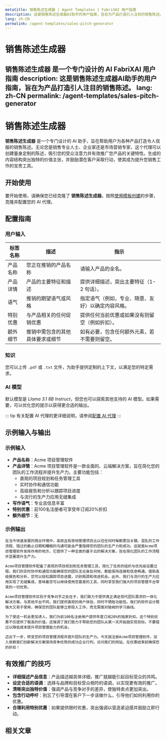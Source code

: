 ```yaml
---
metatitle: 销售陈述生成器 | Agent Templates | FabriXAI 用户指南
description: 这是销售陈述生成器AI助手的用户指南，旨在为产品打造引人注目的销售陈述。
lang: zh-CN
permalink: /agent-templates/sales-pitch-generator
---
```


# 销售陈述生成器

**销售陈述生成器** 是一个专门设计的 AI FabriXAI 用户指南
description: 这是销售陈述生成器AI助手的用户指南，旨在为产品打造引人注目的销售陈述。
lang: zh-CN
permalink: /agent-templates/sales-pitch-generator
---

# 销售陈述生成器

**销售陈述生成器** 是一个专门设计的 AI 助手，旨在帮助用户为各种产品打造令人信服的销售陈述。无论您是销售专业人士、企业家还是市场营销专家，这个代理可以创建量身定制的陈述，吸引您的受众注意力并有效推广您产品的关键特性。生成的内容结构突出独特的价值主张，并鼓励潜在客户采取行动，使其成为提升您销售工作的宝贵工具。

## 开始使用

要开始使用，请确保您已经克隆了 **销售陈述生成器**。按照[使用模板创建](/en-us/create-from-templates/)的步骤，克隆并配置您的 AI 代理。

## 配置指南

### 用户输入

| 标签名称            | 描述                                               | 指示                           |
| ------------------- | -------------------------------------------------- | ------------------------------ |
| 产品名称            | 您正在推销的产品名称                                | 请输入产品的全名。                |
| 产品详情            | 产品的主要特征和描述                                | 提供详细描述，突出主要特征（1-2 句话）。 |
| 语气                | 推销的期望语气或风格                                | 指定语气（例如，专业、随意、友好）以确定内容风格。 |
| 特别优惠            | 与产品相关的任何促销优惠                            | 提供任何当前优惠或如果没有则留空（例如折扣）。 |
| 额外细节            | 推销中需包含的其他具体要求或细节                      | 如有必要，包含任何额外元素，若不需要则留空。 |

### 知识

您可以上传 `.pdf` 或 `.txt` 文件，为助手提供定制的上下文，以满足您的特定需求。

### AI 模型

默认模型是 *Llama 3.1 8B Instruct*，但您也可以探索其他支持的 AI 模型。如果需要，可以优化您的提示以获得更合适的输出。

::: tip
有关配置 AI 代理的更详细说明，请参阅[配置 AI 代理](/en-us/configuer-ai-agent/)
:::

## 示例输入与输出

### 示例输入

- **产品名称**：Acme 项目管理软件
- **产品详情**：Acme 项目管理软件是一款全面的、云端解决方案，旨在简化您的团队的工作流程并提升生产力。主要功能包括：
  - 直观的项目规划和任务管理工具
  - 实时协作和通信功能
  - 高级报告和分析以跟踪项目进度
  - 与流行的生产力应用无缝集成
- **写作语气**：专业且信息丰富
- **特别优惠**：前100名注册者可享受年订阅20%折扣
- **额外细节**：无

### 示例输出

```
在当今快速发展的商业环境中，高效且有效地管理项目比以往任何时候都更加关键。混乱的工作流程、错过的截止日期和糟糕的沟通可能会严重阻碍您的团队的生产力和成功。这就是Acme项目管理软件发挥作用的地方，它提供了一种全面的基于云的解决方案，旨在简化团队的工作流程并显著提升生产力。

Acme项目管理软件配备了直观的项目规划和任务管理工具，简化了任务的组织与优先级设置过程。我们的实时协作和通信功能确保您的团队无论身处何地，都能保持连接和信息畅通。借助高级报告和分析，您可以轻松跟踪项目进展，识别瓶颈和改进机会。此外，我们与流行的生产力应用实现了无缝集成，意味着您可以继续使用您喜爱的工具，同时享受我们强大的项目管理平台带来的一切优势。

Acme项目管理软件区别于竞争对手之处在于，我们致力于提供真正满足现代团队需求的一体化解决方案。与其他平台不同，我们提供直观的用户体验，同时不牺牲功能性。我们的软件设计既强大又易于使用，确保您的团队能够立即投入工作，而无需面对陡峭的学习曲线。

为了使这一机会更加诱人，我们为前100名注册用户提供年度订阅20%的独家折扣。这个特别优惠不仅提供了极高的价值，还强调了我们致力于帮助您的团队从第一天开始就实现目标。不要错过以降低成本提升项目管理能力的机会。

迈出下一步，转变您的项目管理流程并提升团队的生产力。今天就注册Acme项目管理软件，加入依赖我们创新解决方案保持竞争优势的成功企业行列。访问我们的网站，在优惠结束前确保您的折扣！
```

## 有效推广的技巧

- **详细描述产品信息**：产品描述越具体详细，推广就越能引起目标受众的共鸣。
- **设定合适的语调**：选择与品牌和目标受众相符的语调，以实现更有效的推广。
- **清晰突出独特价值**：强调产品与竞争对手的差异，使独特卖点更加突出。
- **包含行动呼吁**：别忘了引导潜在客户下一步该做什么，引导他们如何利用你的优惠。
- **合理利用特别优惠**：如果提供限时优惠，突出强调以营造紧迫感并鼓励立即行动。

## 相关文章

